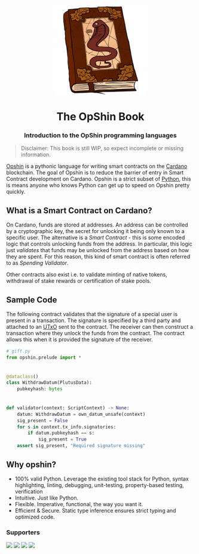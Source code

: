 <div align="center">
<img  src="https://raw.githubusercontent.com/OpShin/opshin-book/main/opshin-book.png" width="240" />
<h1 style="text-align: center;">The OpShin Book</h1>
<h3 style="text-align: center;">Introduction to the OpShin programming languages</h3>
</div>

> Disclaimer: This book is still WIP, so expect incomplete or missing information.

[Opshin](https://opshin.opshin.dev/opshin/) is a pythonic language for writing smart contracts on the [Cardano](https://cardano.org/) blockchain.
The goal of Opshin is to reduce the barrier of entry in Smart Contract development on Cardano.
Opshin is a strict subset of [Python](https://python.org/), this is means anyone who knows Python can get up to speed on Opshin pretty quickly.

## What is a Smart Contract on Cardano?

On Cardano, funds are stored at addresses. An address can be controlled by a cryptographic key, the secret for unlocking it being only known
to a specific user.
The alternative is a _Smart Contract_ - this is some encoded logic that controls unlocking funds from the address.
In particular, this logic just _validates_ that funds may be unlocked from the address based on how they are spent. For this reason,
this kind of smart contract is often referred to as _Spending Validator_.

Other contracts also exist i.e. to validate minting of native tokens, withdrawal of stake rewards or certification of stake pools.

## Sample Code

The following contract validates that the signature of a special user is present in a transaction.
The signature is specified by a third party and attached to an [UTxO](./eutxo_crash_course.md) sent to the contract.
The receiver can then construct a transaction where they unlock the funds from the contract.
The contract allows this when it is provided the signature of the receiver.

```python
# gift.py
from opshin.prelude import *


@dataclass()
class WithdrawDatum(PlutusData):
    pubkeyhash: bytes


def validator(context: ScriptContext) -> None:
    datum: WithdrawDatum = own_datum_unsafe(context)
    sig_present = False
    for s in context.tx_info.signatories:
        if datum.pubkeyhash == s:
            sig_present = True
    assert sig_present, "Required signature missing"
```

## Why opshin?

- 100% valid Python. Leverage the existing tool stack for Python, syntax highlighting, linting, debugging, unit-testing, property-based testing, verification
- Intuitive. Just like Python.
- Flexible. Imperative, functional, the way you want it.
- Efficient & Secure. Static type inference ensures strict typing and optimized code.

### Supporters

<a href="https://github.com/inversion-dev"><img src="https://avatars.githubusercontent.com/u/127298233?s=200&v=4" width="50"></a>
<a href="https://github.com/MuesliSwapTeam/"><img  src="https://avatars.githubusercontent.com/u/91151317?v=4" width="50" /></a>
<a href="https://github.com/AadaFinance/"><img  src="https://avatars.githubusercontent.com/u/89693711?v=4" width="50" /></a>
<a href="https://github.com/kreate-community/"><img  src="https://avatars.githubusercontent.com/u/118675270?v=4" width="50" /></a>
